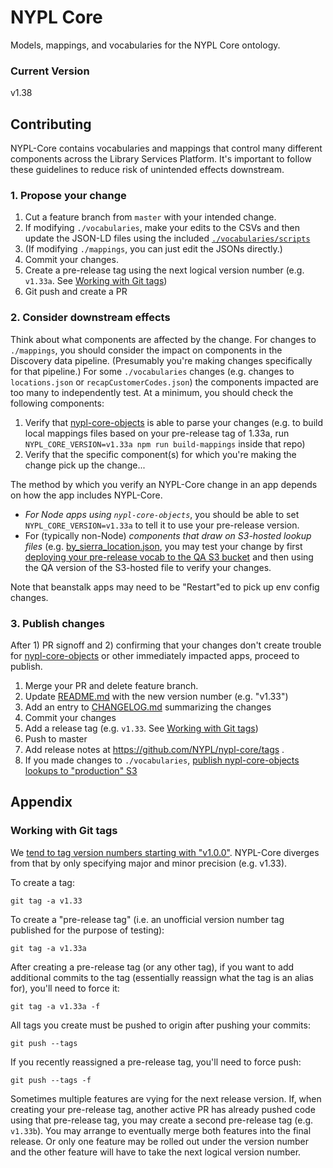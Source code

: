 # NYPL Core

Models, mappings, and vocabularies for the NYPL Core ontology.

### Current Version

v1.38

## Contributing

NYPL-Core contains vocabularies and mappings that control many different components across the Library Services Platform. It's important to follow these guidelines to reduce risk of unintended effects downstream.

### 1. Propose your change

1. Cut a feature branch from `master` with your intended change.
2. If modifying `./vocabularies`, make your edits to the CSVs and then update the JSON-LD files using the included [`./vocabularies/scripts`](./vocabularies/scripts)
3. (If modifying `./mappings`, you can just edit the JSONs directly.)
4. Commit your changes.
5. Create a pre-release tag using the next logical version number (e.g. `v1.33a`. See [Working with Git tags](#working-with-git-tags))
6. Git push and create a PR

### 2. Consider downstream effects

Think about what components are affected by the change. For changes to `./mappings`, you should consider the impact on components in the Discovery data pipeline. (Presumably you're making changes specifically for that pipeline.) For some `./vocabularies` changes (e.g. changes to `locations.json` or `recapCustomerCodes.json`) the components impacted are too many to independently test. At a minimum, you should check the following components:

1. Verify that [nypl-core-objects](https://github.com/NYPL/nypl-core-objects) is able to parse your changes (e.g. to build local mappings files based on your pre-release tag of 1.33a, run `NYPL_CORE_VERSION=v1.33a npm run build-mappings` inside that repo)
2. Verify that the specific component(s) for which you're making the change pick up the change...

The method by which you verify an NYPL-Core change in an app depends on how the app includes NYPL-Core.
* _For Node apps using `nypl-core-objects`_, you should be able to set `NYPL_CORE_VERSION=v1.33a` to tell it to use your pre-release version.
* For (typically non-Node) _components that draw on S3-hosted lookup files_ (e.g. [by_sierra_location.json](https://s3.amazonaws.com/nypl-core-objects-mapping-production/by_sierra_location.json), you may test your change by first [deploying your pre-release vocab to the QA S3 bucket](https://github.com/NYPL/nypl-core-objects#pushing-to-s3) and then using the QA version of the S3-hosted file to verify your changes.

Note that beanstalk apps may need to be "Restart"ed to pick up env config changes.

### 3. Publish changes

After 1) PR signoff and 2) confirming that your changes don't create trouble for [nypl-core-objects](https://github.com/NYPL/nypl-core-objects) or other immediately impacted apps, proceed to publish.

1. Merge your PR and delete feature branch.
2. Update [README.md](README.md#current-version) with the new version number (e.g. "v1.33")
3. Add an entry to [CHANGELOG.md](CHANGELOG.md) summarizing the changes
4. Commit your changes
5. Add a release tag (e.g. `v1.33`. See [Working with Git tags](#working-with-git-tags))
6. Push to master
7. Add release notes at https://github.com/NYPL/nypl-core/tags .
8. If you made changes to `./vocabularies`, [publish nypl-core-objects lookups to "production" S3](https://github.com/NYPL/nypl-core-objects#pushing-to-s3)

## Appendix

### Working with Git tags

We [tend to tag version numbers starting with "v1.0.0"](https://github.com/NYPL/engineering-general/blob/master/standards/versioning.md). NYPL-Core diverges from that by only specifying major and minor precision (e.g. v1.33).

To create a tag:

```
git tag -a v1.33
```

To create a "pre-release tag" (i.e. an unofficial version number tag published for the purpose of testing):

```
git tag -a v1.33a
```

After creating a pre-release tag (or any other tag), if you want to add additional commits to the tag (essentially reassign what the tag is an alias for), you'll need to force it:

```
git tag -a v1.33a -f
```

All tags you create must be pushed to origin after pushing your commits:

```
git push --tags
```

If you recently reassigned a pre-release tag, you'll need to force push:

```
git push --tags -f
```

Sometimes multiple features are vying for the next release version. If, when creating your pre-release tag, another active PR has already pushed code using that pre-release tag, you may create a second pre-release tag (e.g. `v1.33b`). You may arrange to eventually merge both features into the final release. Or only one feature may be rolled out under the version number and the other feature will have to take the next logical version number.
